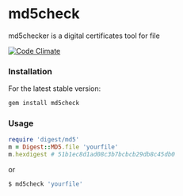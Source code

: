 md5check
========

md5checker is a digital certificates tool for file

[![Code Climate](https://codeclimate.com/repos/532ad6ab695680145f00c3eb/badges/dc0d49428539f3ef93e2/gpa.png)](https://codeclimate.com/repos/532ad6ab695680145f00c3eb/feed)

### Installation

For the latest stable version:

```sh
gem install md5check
```

### Usage

```ruby
require 'digest/md5'
m = Digest::MD5.file 'yourfile'
m.hexdigest # 51b1ec8d1ad08c3b7bcbcb29db8c45db0
```

or

```sh
$ md5check 'yourfile'
```
